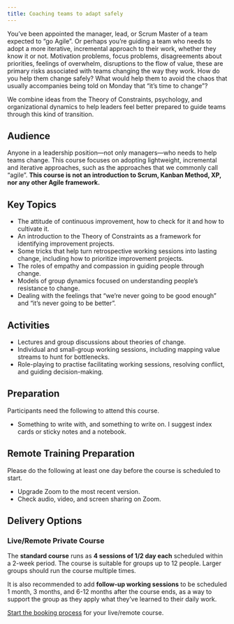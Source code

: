 ```yaml
---
title: Coaching teams to adapt safely
---
```


You’ve been appointed the manager, lead, or Scrum Master of a team expected to “go Agile”. Or perhaps you’re guiding a team who needs to adopt a more iterative, incremental approach to their work, whether they know it or not. Motivation problems, focus problems, disagreements about priorities, feelings of overwhelm, disruptions to the flow of value, these are primary risks associated with teams changing the way they work. How do you help them change safely? What would help them to avoid the chaos that usually accompanies being told on Monday that “it’s time to change”?

We combine ideas from the Theory of Constraints, psychology, and organizational dynamics to help leaders feel better prepared to guide teams through this kind of transition.

## Audience

Anyone in a leadership position—not only managers—who needs to help teams change. This course focuses on adopting lightweight, incremental and iterative approaches, such as the approaches that we commonly call “agile”. **This course is not an introduction to Scrum, Kanban Method, XP, nor any other Agile framework.**

## Key Topics

- The attitude of continuous improvement, how to check for it and how to cultivate it.
- An introduction to the Theory of Constraints as a framework for identifying improvement projects.
- Some tricks that help turn retrospective working sessions into lasting change, including how to prioritize improvement projects.
- The roles of empathy and compassion in guiding people through change.
- Models of group dynamics focused on understanding people’s resistance to change.
- Dealing with the feelings that “we’re never going to be good enough” and “it’s never going to be better”.

## Activities

- Lectures and group discussions about theories of change.
- Individual and small-group working sessions, including mapping value streams to hunt for bottlenecks.
- Role-playing to practise facilitating working sessions, resolving conflict, and guiding decision-making.

## Preparation

Participants need the following to attend this course.

- Something to write with, and something to write on. I suggest index cards or sticky notes and a notebook.

## Remote Training Preparation 

Please do the following at least one day before the course is scheduled to start.

- Upgrade Zoom to the most recent version.
- Check audio, video, and screen sharing on Zoom.

## Delivery Options

### Live/Remote Private Course

The **standard course** runs as **4 sessions of 1/2 day each** scheduled within a 2-week period. The course is suitable for groups up to 12 people. Larger groups should run the course multiple times.

It is also recommended to add **follow-up working sessions** to be scheduled 1 month, 3 months, and 6-12 months after the course ends, as a way to support the group as they apply what they’ve learned to their daily work.

[Start the booking process](/training/book/) for your live/remote course.

